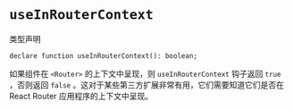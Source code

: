 # `useInRouterContext`

类型声明

```tsx
declare function useInRouterContext(): boolean;
```

如果组件在 `<Router>` 的上下文中呈现，则 `useInRouterContext` 钩子返回 `true` ，否则返回 `false` 。这对于某些第三方扩展非常有用，它们需要知道它们是否在 React Router 应用程序的上下文中呈现。